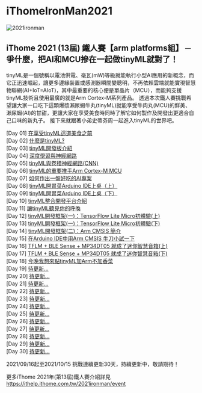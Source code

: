 # iThomeIronMan2021
![2021ironman](https://ithelp.ithome.com.tw/static/2021ironman/navbar/img/kv_logo.svg)
## iThome 2021 (13屆) 鐵人賽【arm platforms組】 ─ 爭什麼，把AI和MCU摻在一起做tinyML就對了！

tinyML是一個號稱以電池供電、毫瓦(mW)等級就能執行小型AI應用的新概念，而它正迅速崛起，讓更多邊緣裝置或感測器瞬間變聰明，不再依賴雲端就能實現智慧物聯網(AI+IoT=AIoT)，其中最重要的核心便是單晶片（MCU），而能夠支援tinyML技術且使用最廣的就是Arm Cortex-M系列產品。 透過本次鐵人賽挑戰希望讓大家一口吃下這顆爆漿瀨尿蝦牛丸(tinyML)就能享受牛肉丸(MCU)的鮮美、瀨尿蝦(AI)的甘甜，更讓大家在享受美食時同時了解它如何製作及開發出更適合自己口味的新丸子。 接下來就跟著小弟史蒂芬周一起進入tinyML的世界吧。

[Day 01] [在享受tinyML這道美食之前](https://github.com/OmniXRI/iThomeIronMan2021/blob/main/Day01.md)  
[Day 02] [什麼是tinyML?](https://github.com/OmniXRI/iThomeIronMan2021/blob/main/Day02.md)  
[Day 03] [tinyML開發板介紹](https://github.com/OmniXRI/iThomeIronMan2021/blob/main/Day03.md)  
[Day 04] [深度學習與神經網路](https://github.com/OmniXRI/iThomeIronMan2021/blob/main/Day04.md)  
[Day 05] [tinyML與卷積神經網路(CNN)](https://github.com/OmniXRI/iThomeIronMan2021/blob/main/Day05.md)  
[Day 06] [tinyML的重要推手Arm Cortex-M MCU](https://github.com/OmniXRI/iThomeIronMan2021/blob/main/Day06.md)  
[Day 07] [如何作出一盤好吃的AI專案](https://github.com/OmniXRI/iThomeIronMan2021/blob/main/Day07.md)  
[Day 08] [tinyML開胃菜Arduino IDE上桌（上）](https://github.com/OmniXRI/iThomeIronMan2021/blob/main/Day08.md)  
[Day 09] [tinyML開胃菜Arduino IDE上桌（下）](https://github.com/OmniXRI/iThomeIronMan2021/blob/main/Day09.md)  
[Day 10] [tinyML整合開發平台介紹](https://github.com/OmniXRI/iThomeIronMan2021/blob/main/Day10.md)  
[Day 11] [讓tinyML聽見你的呼喚](https://github.com/OmniXRI/iThomeIronMan2021/blob/main/Day11.md)  
[Day 12] [tinyML開發框架(一)：TensorFlow Lite Micro初體驗(上)](https://github.com/OmniXRI/iThomeIronMan2021/blob/main/Day12.md)  
[Day 13] [tinyML開發框架(一)：TensorFlow Lite Micro初體驗(下)](https://github.com/OmniXRI/iThomeIronMan2021/blob/main/Day13.md)  
[Day 14] [tinyML開發框架(二)：Arm CMSIS 簡介](https://github.com/OmniXRI/iThomeIronMan2021/blob/main/Day14.md)  
[Day 15] [在Arduino IDE中用Arm CMSIS 牛刀小試一下](https://github.com/OmniXRI/iThomeIronMan2021/blob/main/Day15.md)  
[Day 16] [TFLM + BLE Sense + MP34DT05 就成了迷你智慧音箱(上)](https://github.com/OmniXRI/iThomeIronMan2021/blob/main/Day16.md)  
[Day 17] [TFLM + BLE Sense + MP34DT05 就成了迷你智慧音箱(下) ](https://github.com/OmniXRI/iThomeIronMan2021/blob/main/Day17.md)  
[Day 18] [今晚我想來點tinyML加Arm不加香菜](https://github.com/OmniXRI/iThomeIronMan2021/blob/main/Day18.md)  
[Day 19] [待更新...](https://github.com/OmniXRI/iThomeIronMan2021/blob/main/Day19.md)  
[Day 20] [待更新...](https://github.com/OmniXRI/iThomeIronMan2021/blob/main/Day20.md)  
[Day 21] [待更新...](https://github.com/OmniXRI/iThomeIronMan2021/blob/main/Day21.md)  
[Day 22] [待更新...](https://github.com/OmniXRI/iThomeIronMan2021/blob/main/Day22.md)  
[Day 23] [待更新...](https://github.com/OmniXRI/iThomeIronMan2021/blob/main/Day23.md)  
[Day 24] [待更新...](https://github.com/OmniXRI/iThomeIronMan2021/blob/main/Day24.md)  
[Day 25] [待更新...](https://github.com/OmniXRI/iThomeIronMan2021/blob/main/Day25.md)  
[Day 26] [待更新...](https://github.com/OmniXRI/iThomeIronMan2021/blob/main/Day26.md)  
[Day 27] [待更新...](https://github.com/OmniXRI/iThomeIronMan2021/blob/main/Day27.md)  
[Day 28] [待更新...](https://github.com/OmniXRI/iThomeIronMan2021/blob/main/Day28.md)  
[Day 29] [待更新...](https://github.com/OmniXRI/iThomeIronMan2021/blob/main/Day29.md)  
[Day 30] [待更新...](https://github.com/OmniXRI/iThomeIronMan2021/blob/main/Day30.md)  

2021/09/16起至2021/10/15 挑戰連續更新30天，持續更新中，敬請期待！  

更多iThome 2021年(第13屆)鐵人賽介紹詳見 https://ithelp.ithome.com.tw/2021ironman/event  
